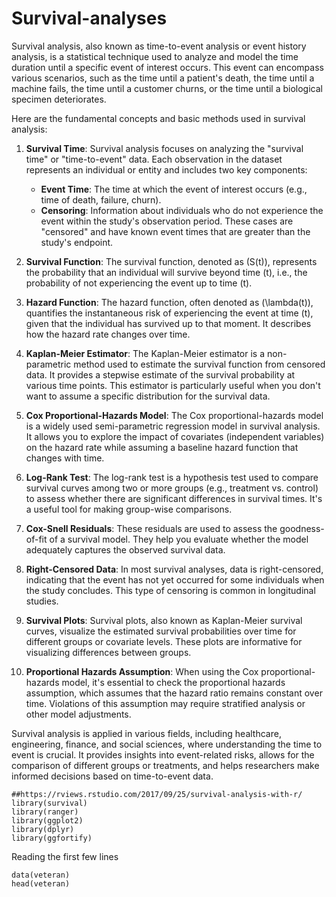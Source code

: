 # Survival-analyses

Survival analysis, also known as time-to-event analysis or event history analysis, is a statistical technique used to analyze and model the time duration until a specific event of interest occurs. This event can encompass various scenarios, such as the time until a patient's death, the time until a machine fails, the time until a customer churns, or the time until a biological specimen deteriorates.

Here are the fundamental concepts and basic methods used in survival analysis:

1. **Survival Time**: Survival analysis focuses on analyzing the "survival time" or "time-to-event" data. Each observation in the dataset represents an individual or entity and includes two key components:
   - **Event Time**: The time at which the event of interest occurs (e.g., time of death, failure, churn).
   - **Censoring**: Information about individuals who do not experience the event within the study's observation period. These cases are "censored" and have known event times that are greater than the study's endpoint.

2. **Survival Function**: The survival function, denoted as \(S(t)\), represents the probability that an individual will survive beyond time \(t\), i.e., the probability of not experiencing the event up to time \(t\).

3. **Hazard Function**: The hazard function, often denoted as \(\lambda(t)\), quantifies the instantaneous risk of experiencing the event at time \(t\), given that the individual has survived up to that moment. It describes how the hazard rate changes over time.

4. **Kaplan-Meier Estimator**: The Kaplan-Meier estimator is a non-parametric method used to estimate the survival function from censored data. It provides a stepwise estimate of the survival probability at various time points. This estimator is particularly useful when you don't want to assume a specific distribution for the survival data.

5. **Cox Proportional-Hazards Model**: The Cox proportional-hazards model is a widely used semi-parametric regression model in survival analysis. It allows you to explore the impact of covariates (independent variables) on the hazard rate while assuming a baseline hazard function that changes with time.

6. **Log-Rank Test**: The log-rank test is a hypothesis test used to compare survival curves among two or more groups (e.g., treatment vs. control) to assess whether there are significant differences in survival times. It's a useful tool for making group-wise comparisons.

7. **Cox-Snell Residuals**: These residuals are used to assess the goodness-of-fit of a survival model. They help you evaluate whether the model adequately captures the observed survival data.

8. **Right-Censored Data**: In most survival analyses, data is right-censored, indicating that the event has not yet occurred for some individuals when the study concludes. This type of censoring is common in longitudinal studies.

9. **Survival Plots**: Survival plots, also known as Kaplan-Meier survival curves, visualize the estimated survival probabilities over time for different groups or covariate levels. These plots are informative for visualizing differences between groups.

10. **Proportional Hazards Assumption**: When using the Cox proportional-hazards model, it's essential to check the proportional hazards assumption, which assumes that the hazard ratio remains constant over time. Violations of this assumption may require stratified analysis or other model adjustments.

Survival analysis is applied in various fields, including healthcare, engineering, finance, and social sciences, where understanding the time to event is crucial. It provides insights into event-related risks, allows for the comparison of different groups or treatments, and helps researchers make informed decisions based on time-to-event data.


```
##https://rviews.rstudio.com/2017/09/25/survival-analysis-with-r/
library(survival)
library(ranger)
library(ggplot2)
library(dplyr)
library(ggfortify)

```


Reading the first few lines

```
data(veteran)
head(veteran)
```

